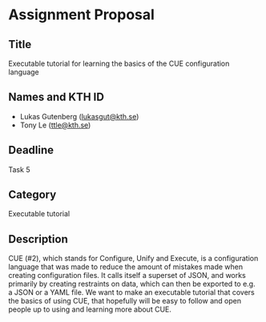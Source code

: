# Assignment Proposal

## Title

Executable tutorial for learning the basics of the CUE configuration language

## Names and KTH ID

- Lukas Gutenberg (lukasgut@kth.se)
- Tony Le (ttle@kth.se)

## Deadline

Task 5

## Category

Executable tutorial

## Description

CUE (#2), which stands for Configure, Unify and Execute, is a configuration language that was made to reduce the amount of mistakes made when creating configuration files. It calls itself a superset of JSON, and works primarily by creating restraints on data, which can then be exported to e.g. a JSON or a YAML file. We want to make an executable tutorial that covers the basics of using CUE, that hopefully will be easy to follow and open people up to using and learning more about CUE.